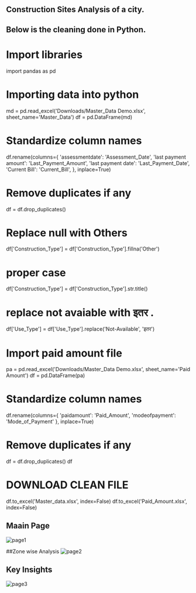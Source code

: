 ## Construction Sites Analysis of a city.

## Below is the cleaning done in Python.


# Import libraries
import pandas as pd

# Importing data into python
md = pd.read_excel('Downloads/Master_Data Demo.xlsx', sheet_name='Master_Data')
df = pd.DataFrame(md)
# Standardize column names 
df.rename(columns={
 'assessmentdate': 'Assessment_Date',
 'last payment amount': 'Last_Payment_Amount',
 'last payment date': 'Last_Payment_Date',
 'Current Bill': 'Current_Bill',
}, inplace=True)

# Remove duplicates if any
df = df.drop_duplicates()

# Replace null with Others
df['Construction_Type'] = df['Construction_Type'].fillna('Other')
# proper case 
df['Construction_Type'] = df['Construction_Type'].str.title()
# replace not avaiable with इतर .
df['Use_Type'] = df['Use_Type'].replace('Not-Available', 'इतर')

# Import paid amount file
pa = pd.read_excel('Downloads/Master_Data Demo.xlsx', sheet_name='Paid Amount')
df = pd.DataFrame(pa)

# Standardize column names
df.rename(columns={
 'paidamount': 'Paid_Amount',
 'modeofpayment': 'Mode_of_Payment'
}, inplace=True)

# Remove duplicates if any
df = df.drop_duplicates()
df

# DOWNLOAD CLEAN FILE
df.to_excel('Master_data.xlsx', index=False)
df.to_excel('Paid_Amount.xlsx', index=False)


## Maain Page 
![page1](https://github.com/user-attachments/assets/0e8d7a44-7ab4-4c72-8ae4-26d2386264c4)

##Zone wise Analysis
![page2](https://github.com/user-attachments/assets/1926a6ee-1379-44d3-970a-68f539c7156b)

## Key Insights 
![page3](https://github.com/user-attachments/assets/2ee181ce-3732-4e35-9842-d4654c8e185c)

